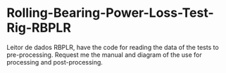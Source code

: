 # Rolling-Bearing-Power-Loss-Test-Rig-RBPLR

Leitor de dados RBPLR, have the code for reading the data of the tests to pre-processing. Request me the manual and diagram of the use for processing and post-processing.
